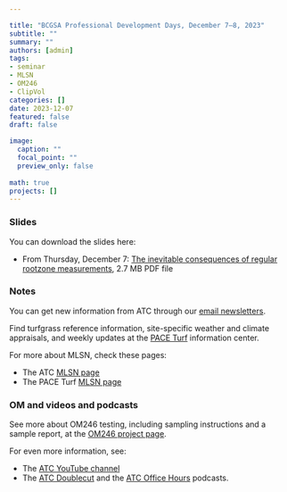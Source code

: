 ```yaml
---

title: "BCGSA Professional Development Days, December 7–8, 2023"
subtitle: ""
summary: ""
authors: [admin]
tags: 
- seminar
- MLSN
- OM246
- ClipVol
categories: []
date: 2023-12-07
featured: false
draft: false

image:
  caption: ""
  focal_point: ""
  preview_only: false
  
math: true
projects: []
---
```


### Slides 

You can download the slides here:

* From Thursday, December 7: [The inevitable consequences of regular rootzone measurements](rootzone-consequences.pdf), 2.7 MB PDF file 

### Notes

You can get new information from ATC through our [email newsletters](https://subscribepage.com/atc_newsletters).

Find turfgrass reference information, site-specific weather and climate appraisals, and weekly updates at the [PACE Turf](https://www.paceturf.org/) information center.

For more about MLSN, check these pages:

* The ATC [MLSN page](/mlsn/)
* The PACE Turf [MLSN page](https://www.paceturf.org/journal/minimum_level_for_sustainable_nutrition) 

### OM and videos and podcasts

See more about OM246 testing, including sampling instructions and a sample report, at the [OM246 project page](https://www.asianturfgrass.com/project/om246/).

For even more information, see:

* The [ATC YouTube channel](https://www.youtube.com/asianturfgrasscenter)
* The [ATC Doublecut](https://atc-doublecut.transistor.fm/) and the [ATC Office Hours](https://atc-office-hours.transistor.fm/) podcasts.


